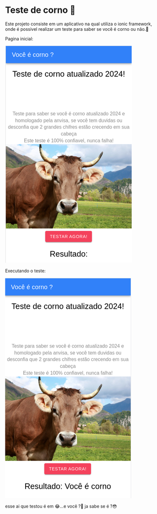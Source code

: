 # Teste de corno 🐂

Este projeto consiste em um aplicativo na qual utiliza o ionic framework, onde é possivel realizar um teste para saber se você é corno ou não.🐂

Pagina inicial:

![](img/voce-e-corno.png)


Executando o teste:

![](img/corno-confirmado.png)

esse ai que testou é em 😂...e você ?🤔 ja sabe se é ?😳